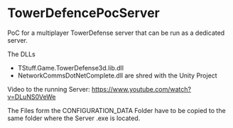# TowerDefencePocServer
PoC for a multiplayer TowerDefense server that can be run as a dedicated server. 


The DLLs
- TStuff.Game.TowerDefense3d.lib.dll
- NetworkCommsDotNetComplete.dll
are shred with the Unity Project

Video to the running Server: 
https://www.youtube.com/watch?v=DLuNS0VeWe

The Files form the CONFIGURATION_DATA Folder have to be copied to the same folder where the Server .exe is located. 
